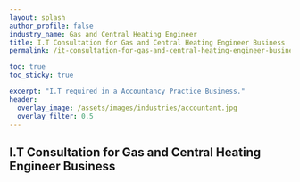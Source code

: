 ```yaml
---
layout: splash 
author_profile: false 
industry_name: Gas and Central Heating Engineer
title: I.T Consultation for Gas and Central Heating Engineer Business
permalink: /it-consultation-for-gas-and-central-heating-engineer-business

toc: true
toc_sticky: true

excerpt: "I.T required in a Accountancy Practice Business."
header:
  overlay_image: /assets/images/industries/accountant.jpg
  overlay_filter: 0.5 
---
```


## I.T Consultation for Gas and Central Heating Engineer Business